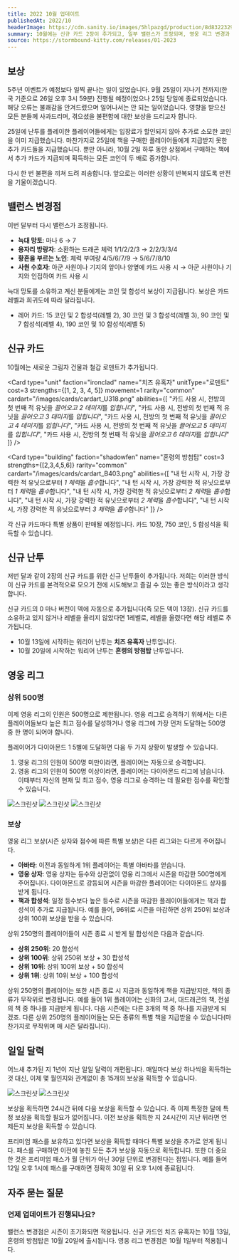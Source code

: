 ```yaml
---
title: 2022 10월 업데이트
publishedAt: 2022/10
headerImage: https://cdn.sanity.io/images/5hlpazgd/production/8d832232926ea86a6b41a5e6c9134b98fd4605b3-1920x622.png
summary: 10월에는 신규 카드 2장이 추가되고, 일부 밸런스가 조정되며, 영웅 리그 변경과 함께 일일 달력이 새롭게 변화합니다.
source: https://stormbound-kitty.com/releases/01-2023
---
```


<script>
    import Old from "$components/Old.svelte";
    import ImageBlock from "$components/ImageBlock.svelte";
    import FlexibleList from "$components/FlexibleList.svelte";
    import Icon from "$components/Icon.svelte";
    import Card from "$components/Card.svelte";
    import Comment from "$components/Comment.svelte";
</script>

## 보상
5주년 이벤트가 예정보다 일찍 끝나는 일이 있었습니다. 9월 25일이 지나기 전까지(한국 기준으로 26일 오후 3시 59분) 진행될 예정이었으나 25일 당일에 종료되었습니다. 해당 오류는 불쾌감을 안겨드렸으며 일어나서는 안 되는 일이었습니다. 영향을 받으신 모든 분들께 사과드리며, 겪으셨을 불편함에 대한 보상을 드리고자 합니다.

25일에 난투를 플레이한 플레이어들에게는 입장료가 할인되지 않아 추가로 소모한 코인을 이미 지급했습니다. 마찬가지로 25일에 책을 구매한 플레이어들에게 지급받지 못한 추가 카드들을 지급했습니다. 뿐만 아니라, 10월 2일 하루 동안 상점에서 구매하는 책에서 추가 카드가 지급되며 획득하는 모든 코인이 두 배로 증가합니다.

다시 한 번 불편을 끼쳐 드려 죄송합니다. 앞으로는 이러한 상황이 반복되지 않도록 만전을 기울이겠습니다.

## 밸런스 변경점
이번 달부터 다시 밸런스가 조정됩니다.

  - **늑대 망토**: 마나 <Old>6</Old> → 7
  - **용자리 방랑자**: 소환하는 드래곤 체력 <Old>1/1/2/2/3</Old> → 2/2/3/3/4
  - **황혼을 부르는 노인**: 체력 부여량 <Old>4/5/6/7/9</Old> → 5/6/7/8/10
  - **사원 수호자**: <Old>아군 사원이나 기지의 앞이나 양옆에 카드 사용 시</Old> → 아군 사원이나 기지와 인접하여 카드 사용 시

<Comment>

늑대 망토를 소유하고 계신 분들에게는 코인 및 합성석 보상이 지급됩니다. 보상은 카드 레벨과 희귀도에 따라 달라집니다.

  - <Icon type="rare" /> 레어 카드: <Icon type="coin" /> 15 코인 및 <Icon type="stone" /> 2 합성석(레벨 2), <Icon type="coin" /> 30 코인 및 <Icon type="stone" /> 3 합성석(레벨 3), <Icon type="coin" /> 90 코인 및 <Icon type="stone" /> 7 합성석(레벨 4), <Icon type="coin" /> 190 코인 및 <Icon type="stone" /> 10 합성석(레벨 5)

</Comment>

## 신규 카드
10월에는 새로운 그림자 건물과 철갑 로덴트가 추가됩니다.

<Card type="unit" faction="ironclad" name="치즈 유혹자" unitType="로덴트" cost=3 strengths={[1, 2, 3, 4, 5]} movement=1 rarity="common" cardart="/images/cards/cardart_U318.png" abilities={[
    "카드 사용 시, 전방의 첫 번째 적 유닛을 *끌어오고 2 데미지*를 *입힙니다*",
    "카드 사용 시, 전방의 첫 번째 적 유닛을 *끌어오고 3 데미지*를 *입힙니다*",
    "카드 사용 시, 전방의 첫 번째 적 유닛을 *끌어오고 4 데미지*를 *입힙니다*",
    "카드 사용 시, 전방의 첫 번째 적 유닛을 *끌어오고 5 데미지*를 *입힙니다*",
    "카드 사용 시, 전방의 첫 번째 적 유닛을 *끌어오고 6 데미지*를 *입힙니다*"
]} />

<Card type="building" faction="shadowfen" name="혼령의 방첨탑" cost=3 strengths={[2,3,4,5,6]} rarity="common" cardart="/images/cards/cardart_B403.png" abilities={[
    "내 턴 시작 시, 가장 강력한 적 유닛으로부터 *1 체력*을 *흡수*합니다",
    "내 턴 시작 시, 가장 강력한 적 유닛으로부터 *1 체력*을 *흡수*합니다",
    "내 턴 시작 시, 가장 강력한 적 유닛으로부터 *2 체력*을 *흡수*합니다",
    "내 턴 시작 시, 가장 강력한 적 유닛으로부터 *2 체력*을 *흡수*합니다",
    "내 턴 시작 시, 가장 강력한 적 유닛으로부터 *3 체력*을 *흡수*합니다"
]} />

각 신규 카드마다 특별 상품이 판매될 예정입니다. 카드 10장, <Icon type="coin" /> 750 코인, <Icon type="stone" /> 5 합성석을 획득할 수 있습니다.

## 신규 난투
저번 달과 같이 2장의 신규 카드를 위한 신규 난투들이 추가됩니다. 저희는 이러한 방식이 신규 카드를 본격적으로 모으기 전에 시도해보고 즐길 수 있는 좋은 방식이라고 생각합니다.

신규 카드의 0 마나 버전이 덱에 자동으로 추가됩니다(즉 모든 덱이 13장). 신규 카드를 소유하고 있지 않거나 레벨을 올리지 않았다면 1레벨로, 레벨을 올렸다면 해당 레벨로 추가됩니다.

  - 10월 13일에 시작하는 워리어 난투는 **치즈 유혹자** 난투입니다.
  - 10월 20일에 시작하는 워리어 난투는 **혼령의 방첨탑** 난투입니다.

## 영웅 리그
### 상위 500명
이제 영웅 리그의 인원은 500명으로 제한됩니다. 영웅 리그로 승격하기 위해서는 다른 플레이어들보다 높은 최고 점수를 달성하거나 영웅 리그에 가장 먼저 도달하는 500명 중 한 명이 되어야 합니다.

플레이어가 다이아몬드 1 5별에 도달하면 다음 두 가지 상황이 발생할 수 있습니다.

  1. 영웅 리그의 인원이 500명 미만이라면, 플레이어는 자동으로 승격합니다.
  2. 영웅 리그의 인원이 500명 이상이라면, 플레이어는 다이아몬드 리그에 남습니다. 이때부터 자신의 현재 및 최고 점수, 영웅 리그로 승격하는 데 필요한 점수를 확인할 수 있습니다.

<FlexibleList allowOverflow>
    <img alt="스크린샷" src="https://dcimg4.dcinside.co.kr/viewimage.php?id=3ea9df34e8d037b360bb87&no=24b0d769e1d32ca73dea87fa11d02831dd19b8e7fc4eb19683da708446d82daeaea2a3d6b0059d76899727834b0624383e23d1915c59bdef37c6eeca439fa15c18547c38c7cd1c#screenshot"/>
    <img alt="스크린샷" src="https://dcimg4.dcinside.co.kr/viewimage.php?id=3ea9df34e8d037b360bb87&no=24b0d769e1d32ca73dea87fa11d02831dd19b8e7fc4eb19683da708446d82daeaea2a3d6b0059d76899727834b0624383e23d1915c59bdef37c6ee9e4a97a20b07ffbe78bd7215#screenshot"/>
    <img alt="스크린샷" src="https://dcimg4.dcinside.co.kr/viewimage.php?id=3ea9df34e8d037b360bb87&no=24b0d769e1d32ca73dea87fa11d02831dd19b8e7fc4eb19683da708446d82daeaea2a3d6b0059d76899727834b0624383e23d1915c59bdef37c6ee9d43ccf65ebf821eec5bc411#screenshot"/>
</FlexibleList>

### 보상
영웅 리그 보상(시즌 상자와 점수에 따른 특별 보상)은 다른 리그와는 다르게 주어집니다.

  - **아바타**: 이전과 동일하게 1위 플레이어는 특별 아바타를 얻습니다.
  - **영웅 상자**: 영웅 상자는 등수와 상관없이 영웅 리그에서 시즌을 마감한 500명에게 주어집니다. 다이아몬드로 강등되어 시즌을 마감한 플레이어는 다이아몬드 상자를 받게 됩니다.
  - **책과 합성석**: 일정 등수보다 높은 등수로 시즌을 마감한 플레이어들에게는 책과 합성석이 추가로 지급됩니다. 예를 들어, 96위로 시즌을 마감하면 상위 250위 보상과 상위 100위 보상을 받을 수 있습니다.

상위 250명의 플레이어들이 시즌 종료 시 받게 될 합성석은 다음과 같습니다.

  - **상위 250위**: 20 합성석
  - **상위 100위**: 상위 250위 보상 + 30 합성석
  - **상위 10위**: 상위 100위 보상 + 50 합성석
  - **상위 1위**: 상위 10위 보상 + 100 합성석

상위 250명의 플레이어는 또한 시즌 종료 시 지금과 동일하게 책을 지급받지만, 책의 종류가 무작위로 변경됩니다. 예를 들어 1위 플레이어는 신화의 고서, 대드래곤의 책, 전설의 책 중 하나를 지급받게 됩니다. 다음 시즌에는 다른 3개의 책 중 하나를 지급받게 되겠죠. 다른 상위 250명의 플레이어들는 모든 종류의 특별 책을 지급받을 수 있습니다(마찬가지로 무작위며 매 시즌 달라집니다).

## 일일 달력
어느새 추가된 지 1년이 지난 일일 달력이 개편됩니다. 매일마다 보상 하나씩을 획득하는 것 대신, 이제 몇 월인지와 관계없이 총 15개의 보상을 획득할 수 있습니다.

<FlexibleList allowOverflow>
    <img alt="스크린샷" src="https://cdn.sanity.io/images/5hlpazgd/production/1b600422f993df4ca0e6c605046e381aa82667bd-1536x2048.jpg#screenshot" />
    <img alt="스크린샷" src="https://cdn.sanity.io/images/5hlpazgd/production/762a9800321b6915f685034805d24aac5202bec9-1536x2048.jpg#screenshot" />
</FlexibleList>

보상을 획득하면 24시간 뒤에 다음 보상을 획득할 수 있습니다. 즉 이제 특정한 달에 특정 보상을 획득할 필요가 없어집니다. 이전 보상을 획득한 지 24시간이 지난 뒤라면 언제든지 보상을 획득할 수 있습니다.

프리미엄 패스를 보유하고 있다면 보상을 획득할 때마다 특별 보상을 추가로 얻게 됩니다. 패스를 구매하면 이전에 놓친 모든 추가 보상을 자동으로 획득합니다. 또한 더 중요한 것은 프리미엄 패스가 월 단위가 아닌 30일 단위로 변경된다는 점입니다. 예를 들어 12일 오후 1시에 패스를 구매하면 정확히 30일 뒤 오후 1시에 종료됩니다.

## 자주 묻는 질문
### 언제 업데이트가 진행되나요?
밸런스 변경점은 시즌이 초기화되면 적용됩니다. 신규 카드인 치즈 유혹자는 10월 13일, 혼령의 방첨탑은 10월 20일에 출시됩니다. 영웅 리그 변경점은 10월 1일부터 적용됩니다.